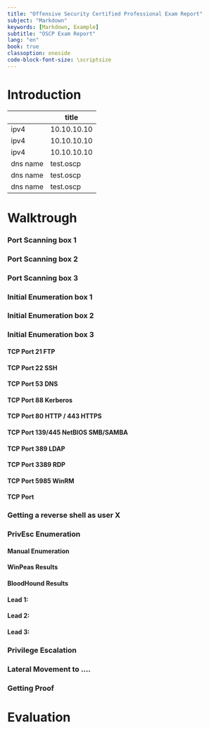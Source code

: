 ```yaml
---
title: "Offensive Security Certified Professional Exam Report"
subject: "Markdown"
keywords: [Markdown, Example]
subtitle: "OSCP Exam Report"
lang: "en"
book: true
classoption: oneside
code-block-font-size: \scriptsize
---
```


# Introduction
 | | title
----- | -----
ipv4 | 10.10.10.10
ipv4 | 10.10.10.10
ipv4 | 10.10.10.10
dns name | test.oscp
dns name | test.oscp
dns name | test.oscp


# Walktrough



### Port Scanning box 1

### Port Scanning box 2

### Port Scanning box 3



### Initial Enumeration box 1

### Initial Enumeration box 2

### Initial Enumeration box 3



#### TCP Port 21 FTP


#### TCP Port 22 SSH

#### TCP Port 53 DNS

#### TCP Port 88 Kerberos




#### TCP Port 80 HTTP / 443 HTTPS


#### TCP Port 139/445 NetBIOS SMB/SAMBA

#### TCP Port 389 LDAP


#### TCP Port 3389 RDP


#### TCP Port 5985 WinRM

#### TCP Port 



### Getting a reverse shell as user X



### PrivEsc Enumeration


#### Manual Enumeration


#### WinPeas Results


#### BloodHound Results


#### Lead 1:

 
#### Lead 2: 


#### Lead 3: 



### Privilege Escalation


### Lateral Movement to ....



### Getting Proof



# Evaluation





